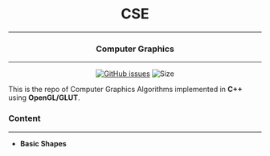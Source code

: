 <div align = "center">

# CSE 
---
### Computer Graphics
---
[![GitHub issues](https://img.shields.io/github/issues/Aanvikshiki/Computer_Graphics?logo=github)](https://github.com/Aanvikshiki/Computer_Graphics/issues) ![Size](https://github-size-badge.herokuapp.com/Aanvikshiki/Computer_Graphics.svg)
</div>

This is the repo of Computer Graphics Algorithms implemented in **C++** using **OpenGL/GLUT**. 

### Content
---
* **Basic Shapes**
